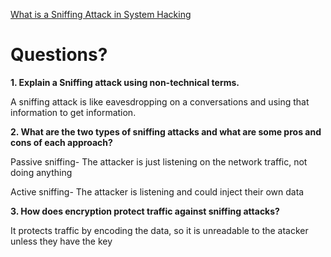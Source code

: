 [What is a Sniffing Attack in System Hacking](https://www.geeksforgeeks.org/what-is-sniffing-attack-in-system-hacking/)

# Questions?

**1. Explain a Sniffing attack using non-technical terms.**

A sniffing attack is like eavesdropping on a conversations and using that information to get information. 


**2. What are the two types of sniffing attacks and what are some pros and cons of each approach?**

Passive sniffing- The attacker is just listening on the network traffic, not doing anything

Active sniffing- The attacker is listening and could inject their own data 

**3. How does encryption protect traffic against sniffing attacks?**

It protects traffic by encoding the data, so it is unreadable to the atacker unless they have the key 